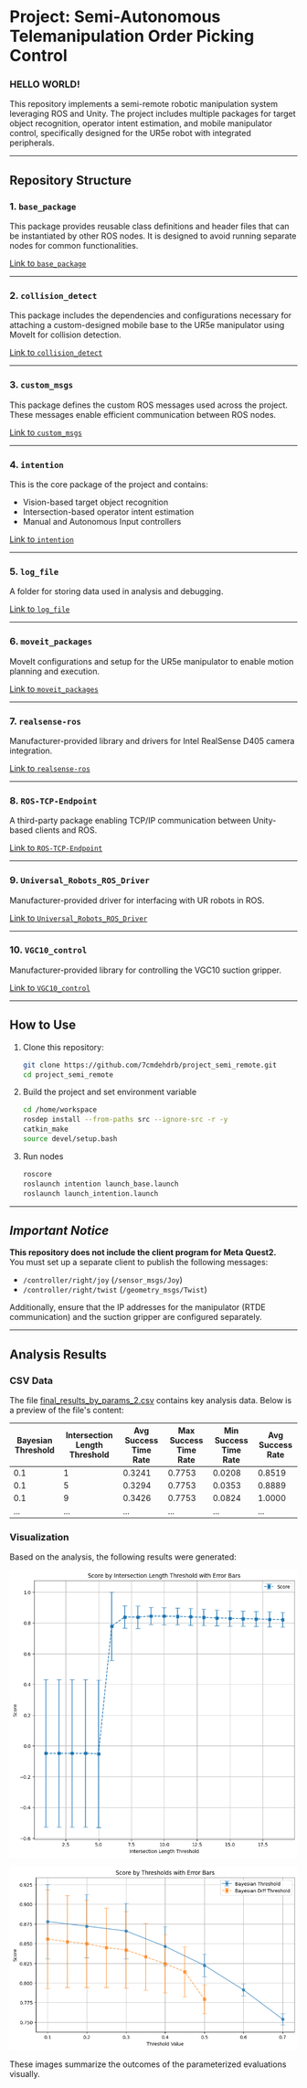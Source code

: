 # Project: Semi-Autonomous Telemanipulation Order Picking Control

<h3>HELLO WORLD!</h3>

This repository implements a semi-remote robotic manipulation system leveraging ROS and Unity. The project includes multiple packages for target object recognition, operator intent estimation, and mobile manipulator control, specifically designed for the UR5e robot with integrated peripherals.

---

## Repository Structure

### 1. `base_package`
This package provides reusable class definitions and header files that can be instantiated by other ROS nodes. It is designed to avoid running separate nodes for common functionalities.

[Link to `base_package`](./src/base_package)

---

### 2. `collision_detect`
This package includes the dependencies and configurations necessary for attaching a custom-designed mobile base to the UR5e manipulator using MoveIt for collision detection.

[Link to `collision_detect`](./src/collision_detect)

---

### 3. `custom_msgs`
This package defines the custom ROS messages used across the project. These messages enable efficient communication between ROS nodes.

[Link to `custom_msgs`](./src/custom_msgs)

---

### 4. `intention`
This is the core package of the project and contains:
- Vision-based target object recognition
- Intersection-based operator intent estimation
- Manual and Autonomous Input controllers

[Link to `intention`](./src/intention)

---

### 5. `log_file`
A folder for storing data used in analysis and debugging.

[Link to `log_file`](./src/log_file)

---

### 6. `moveit_packages`
MoveIt configurations and setup for the UR5e manipulator to enable motion planning and execution.

[Link to `moveit_packages`](./src/moveit_packages)

---

### 7. `realsense-ros`
Manufacturer-provided library and drivers for Intel RealSense D405 camera integration.

[Link to `realsense-ros`](./src/realsense-ros)

---

### 8. `ROS-TCP-Endpoint`
A third-party package enabling TCP/IP communication between Unity-based clients and ROS.

[Link to `ROS-TCP-Endpoint`](./src/ROS-TCP-Endpoint)

---

### 9. `Universal_Robots_ROS_Driver`
Manufacturer-provided driver for interfacing with UR robots in ROS.

[Link to `Universal_Robots_ROS_Driver`](./src/Universal_Robots_ROS_Driver)

---

### 10. `VGC10_control`
Manufacturer-provided library for controlling the VGC10 suction gripper.

[Link to `VGC10_control`](./src/VGC10_control)

---

## How to Use
1. Clone this repository:
   ```bash
   git clone https://github.com/7cmdehdrb/project_semi_remote.git
   cd project_semi_remote
   ```

2. Build the project and set environment variable
    ```bash
    cd /home/workspace
    rosdep install --from-paths src --ignore-src -r -y
    catkin_make
    source devel/setup.bash
    ```

3. Run nodes
    ```bash
    roscore
    roslaunch intention launch_base.launch
    roslaunch launch_intention.launch
    ```

---

## <i>Important Notice</i>

**This repository does not include the client program for Meta Quest2.**  
You must set up a separate client to publish the following messages:

- `/controller/right/joy` (`/sensor_msgs/Joy`)
- `/controller/right/twist` (`/geometry_msgs/Twist`)

Additionally, ensure that the IP addresses for the manipulator (RTDE communication) and the suction gripper are configured separately.

---

## Analysis Results

### CSV Data
The file [final_results_by_params_2.csv](./src/log_file/final_results_by_params_2.csv) contains key analysis data. Below is a preview of the file's content:


| Bayesian Threshold | Intersection Length Threshold | Avg Success Time Rate | Max Success Time Rate | Min Success Time Rate | Avg Success Rate |
|---------------------|-------------------------------|------------------------|------------------------|------------------------|------------------|
| 0.1                 | 1                             | 0.3241                 | 0.7753                 | 0.0208                 | 0.8519           |
| 0.1                 | 5                             | 0.3294                 | 0.7753                 | 0.0353                 | 0.8889           |
| 0.1                 | 9                             | 0.3426                 | 0.7753                 | 0.0824                 | 1.0000           |
| ...       | ...   | ...       | ...   | ...   | ...   |


### Visualization
Based on the analysis, the following results were generated:

![Fig11(0)](./src/log_file/images/Fig11(0).png)

![Fig11(1)](./src/log_file/images/Fig11(1).png)

These images summarize the outcomes of the parameterized evaluations visually.